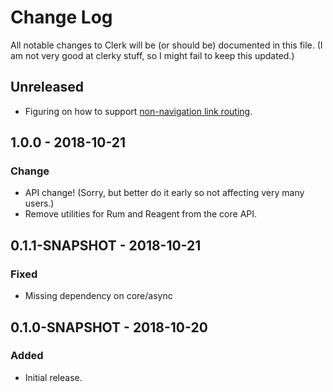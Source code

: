 # Change Log
All notable changes to Clerk will be (or should be) documented in this file. (I am not very good at clerky stuff, so I might fail to keep this updated.)

## Unreleased
- Figuring on how to support [non-navigation link routing](https://clojureverse.org/t/say-hello-to-clerk-in-page-navigation-for-single-page-applications/3041/14?u=pez).

## 1.0.0 - 2018-10-21
### Change
- API change! (Sorry, but better do it early so not affecting very many users.)
- Remove utilities for Rum and Reagent from the core API.


## 0.1.1-SNAPSHOT - 2018-10-21
### Fixed
- Missing dependency on core/async


## 0.1.0-SNAPSHOT - 2018-10-20
### Added
- Initial release.
